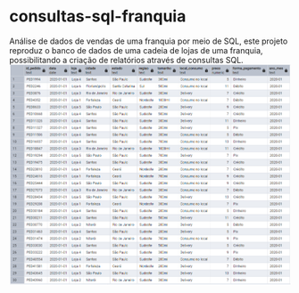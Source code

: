 # consultas-sql-franquia
Análise de dados de vendas de uma franquia por meio de SQL, este projeto reproduz o banco de dados de uma cadeia de lojas de uma franquia, possibilitando a criação de relatórios através de consultas SQL. 
![dados-postgres](/dados-postgres.png)
